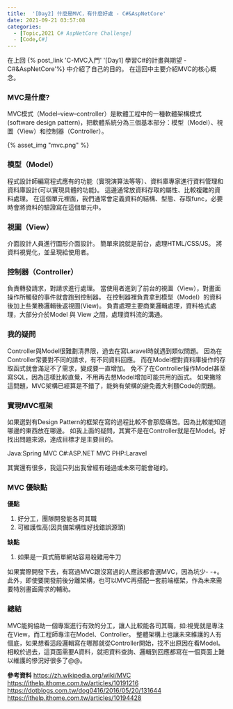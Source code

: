 ```yaml
---
title:  '[Day2] 什麼是MVC，有什麼好處 - C#&AspNetCore'
date: 2021-09-21 03:57:08
categories:
  - [Topic,2021 C# AspNetCore Challenge]
  - [Code,C#]
---
```


在上回 {% post_link 'C-MVC入門' '[Day1] 學習C#的計畫與期望 - C#&AspNetCore'%} 中介紹了自己的目的。
在這回中主要介紹MVC的核心概念。

### MVC是什麼?
MVC模式（Model–view–controller）是軟體工程中的一種軟體架構模式(software design pattern)，把軟體系統分為三個基本部分：模型（Model）、視圖（View）和控制器（Controller）。 

{% asset_img "mvc.png" %}

### 模型（Model）
程式設計師編寫程式應有的功能（實現演算法等等）、資料庫專家進行資料管理和資料庫設計(可以實現具體的功能)。
這邊通常放資料存取的屬性、比較複雜的資料處理。
在這個單元裡面，我們通常會定義資料的結構、型態、存取func，必要時會將資料的驗證寫在這個單元中。

### 視圖（View） 
介面設計人員進行圖形介面設計。
簡單來說就是前台，處理HTML/CSS/JS。
將資料視覺化，並呈現給使用者。

### 控制器（Controller）
負責轉發請求，對請求進行處理。
當使用者進到了前台的視圖（View），對畫面操作所觸發的事件就會跑到控制器。
在控制器裡負責拿到模型（Model）的資料後加上些業務邏輯後返視圖(View)。
負責處理主要商業邏輯處理，資料格式處理，大部分介於Model 與 View 之間，處理資料流的溝通。

### 我的疑問
Controller與Model很難劃清界限，過去在寫Laravel時就遇到類似問題。
因為在Controller常要對不同的請求，有不同資料回應。
而在Model裡對資料庫操作的存取函式就會滿足不了需求，變成要一直增加。
免不了在Controller操作Model甚至寫SQL，因為這樣比較直覺，不用再去想Model增加可能共用的函式。
如果撇除這問題，MVC架構已經算是不錯了，能夠有架構的避免義大利麵Code的問題。

### 實現MVC框架
如果選對有Design Pattern的框架在寫的過程比較不會那麼痛苦。因為比較能知道哪邊的東西放在哪邊。
如我上面的疑問，其實不是在Controller就是在Model。好找出問題來源，達成目標才是主要目的。

Java:Spring MVC
C#:ASP.NET MVC
PHP:Laravel

其實還有很多，我這只列出我曾經有碰過或未來可能會碰的。

### MVC 優缺點

**優點**
1. 好分工，團隊開發能各司其職
2. 可維護性高(因具備架構性好找錯誤源頭)

**缺點**
1. 如果是一頁式簡單網站容易殺雞用牛刀

如果實際開發下去，有寫過MVC跟沒寫過的人應該都會選MVC，因為坑少- -+。
此外，即使要開發前後分離架構，也可以MVC再搭配一套前端框架，作為未來需要特別畫面需求的輔助。

### 總結
MVC能夠協助一個專案進行有效的分工，讓人比較能各司其職，如:視覺就是專注在View，而工程師專注在Model、Controller。
整體架構上也讓未來維護的人有個底，如果想看這段邏輯寫在哪那就從Controller開始，找不出原因在看Model。
相較於過去，這頁面需要A資料，就把資料查詢、邏輯到回應都寫在一個頁面上難以維護的慘況好很多了@@。

**參考資料**
https://zh.wikipedia.org/wiki/MVC
https://ithelp.ithome.com.tw/articles/10191216
https://dotblogs.com.tw/dog0416/2016/05/20/131644
https://ithelp.ithome.com.tw/articles/10194428